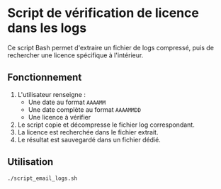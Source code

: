 # Script de vérification de licence dans les logs

Ce script Bash permet d'extraire un fichier de logs compressé, puis de rechercher une licence spécifique à l'intérieur.

## Fonctionnement

1. L'utilisateur renseigne :
   - Une date au format `AAAAMM`
   - Une date complète au format `AAAAMMDD`
   - Une licence à vérifier
2. Le script copie et décompresse le fichier log correspondant.
3. La licence est recherchée dans le fichier extrait.
4. Le résultat est sauvegardé dans un fichier dédié.

## Utilisation

```bash
./script_email_logs.sh

